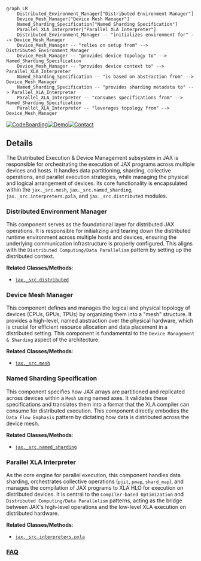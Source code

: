 ```mermaid
graph LR
    Distributed_Environment_Manager["Distributed Environment Manager"]
    Device_Mesh_Manager["Device Mesh Manager"]
    Named_Sharding_Specification["Named Sharding Specification"]
    Parallel_XLA_Interpreter["Parallel XLA Interpreter"]
    Distributed_Environment_Manager -- "initializes environment for" --> Device_Mesh_Manager
    Device_Mesh_Manager -- "relies on setup from" --> Distributed_Environment_Manager
    Device_Mesh_Manager -- "provides device topology to" --> Named_Sharding_Specification
    Device_Mesh_Manager -- "provides device context to" --> Parallel_XLA_Interpreter
    Named_Sharding_Specification -- "is based on abstraction from" --> Device_Mesh_Manager
    Named_Sharding_Specification -- "provides sharding metadata to" --> Parallel_XLA_Interpreter
    Parallel_XLA_Interpreter -- "consumes specifications from" --> Named_Sharding_Specification
    Parallel_XLA_Interpreter -- "leverages topology from" --> Device_Mesh_Manager
```

[![CodeBoarding](https://img.shields.io/badge/Generated%20by-CodeBoarding-9cf?style=flat-square)](https://github.com/CodeBoarding/GeneratedOnBoardings)[![Demo](https://img.shields.io/badge/Try%20our-Demo-blue?style=flat-square)](https://www.codeboarding.org/demo)[![Contact](https://img.shields.io/badge/Contact%20us%20-%20contact@codeboarding.org-lightgrey?style=flat-square)](mailto:contact@codeboarding.org)

## Details

The Distributed Execution & Device Management subsystem in JAX is responsible for orchestrating the execution of JAX programs across multiple devices and hosts. It handles data partitioning, sharding, collective operations, and parallel execution strategies, while managing the physical and logical arrangement of devices. Its core functionality is encapsulated within the `jax._src.mesh`, `jax._src.named_sharding`, `jax._src.interpreters.pxla`, and `jax._src.distributed` modules.

### Distributed Environment Manager
This component serves as the foundational layer for distributed JAX operations. It is responsible for initializing and tearing down the distributed runtime environment across multiple hosts and devices, ensuring the underlying communication infrastructure is properly configured. This aligns with the `Distributed Computing/Data Parallelism` pattern by setting up the distributed context.


**Related Classes/Methods**:

- <a href="https://github.com/jax-ml/jax/blob/main/jax/_src/distributed.py" target="_blank" rel="noopener noreferrer">`jax._src.distributed`</a>


### Device Mesh Manager
This component defines and manages the logical and physical topology of devices (CPUs, GPUs, TPUs) by organizing them into a "mesh" structure. It provides a high-level, named abstraction over the physical hardware, which is crucial for efficient resource allocation and data placement in a distributed setting. This component is fundamental to the `Device Management & Sharding` aspect of the architecture.


**Related Classes/Methods**:

- <a href="https://github.com/jax-ml/jax/blob/main/jax/_src/mesh.py" target="_blank" rel="noopener noreferrer">`jax._src.mesh`</a>


### Named Sharding Specification
This component specifies how JAX arrays are partitioned and replicated across devices within a `Mesh` using named axes. It validates these specifications and translates them into a format that the XLA compiler can consume for distributed execution. This component directly embodies the `Data Flow Emphasis` pattern by dictating how data is distributed across the device mesh.


**Related Classes/Methods**:

- <a href="https://github.com/jax-ml/jax/blob/main/jax/_src/named_sharding.py" target="_blank" rel="noopener noreferrer">`jax._src.named_sharding`</a>


### Parallel XLA Interpreter
As the core engine for parallel execution, this component handles data sharding, orchestrates collective operations (`pjit`, `pmap`, `shard_map`), and manages the compilation of JAX programs to XLA HLO for execution on distributed devices. It is central to the `Compiler-based Optimization` and `Distributed Computing/Data Parallelism` patterns, acting as the bridge between JAX's high-level operations and the low-level XLA execution on distributed hardware.


**Related Classes/Methods**:

- <a href="https://github.com/jax-ml/jax/blob/main/jax/_src/interpreters/pxla.py" target="_blank" rel="noopener noreferrer">`jax._src.interpreters.pxla`</a>




### [FAQ](https://github.com/CodeBoarding/GeneratedOnBoardings/tree/main?tab=readme-ov-file#faq)